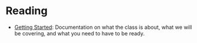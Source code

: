 # Reading

- [Getting Started](getting-started/ "Getting Started"): Documentation on what the class is about, what we will be covering, and what you need to have to be ready.